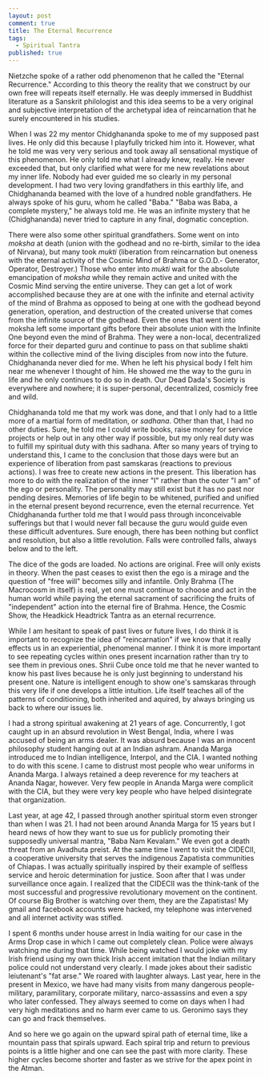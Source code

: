 ```yaml
---
layout: post
comment: true
title: The Eternal Recurrence
tags: 
  - Spiritual Tantra
published: true
---
```















Nietzche spoke of a rather odd phenomenon that he called the "Eternal Recurrence."  According to this theory the reality that we construct by our own free will repeats itself eternally.  He was deeply immersed in Buddhist literature as a Sanskrit philologist and this idea seems to be a very original and subjective interpretation of the archetypal idea of reincarnation that he surely encountered in his studies. 

When I was 22 my mentor Chidghananda spoke to me of my supposed past lives.  He only did this because I playfully tricked him into it.  However, what he told me was very very serious and took away all sensational mystique of this phenomenon.  He only told me what I already knew, really.  He never exceeded that, but only clarified what were for me new revelations about my inner life.  Nobody had ever guided me so clearly in my personal development.  I had two very loving grandfathers in this earthly life, and Chidghananda beamed with the love of a hundred noble grandfathers.    He always spoke of his guru, whom he called "Baba."  "Baba was Baba, a complete mystery," he always told me.  He was an infinite mystery that he (Chidghananda) never tried to capture in any final, dogmatic conception.  

There were also some other spiritual grandfathers.  Some went on into _moksha_ at death (union with the godhead and no re-birth, similar to the idea of Nirvana), but many took _mukti_ (liberation from reincarnation but oneness with the eternal activity of the Cosmic Mind of Brahma or G.O.D.- Generator, Operator, Destroyer.) Those who enter into _mukti_ wait for the absolute emancipation of _moksha_ while they remain active and united with the Cosmic Mind serving the entire universe. They can get a lot of work accomplished because they are at one with the infinite and eternal activity of the mind of Brahma as opposed to being at one with the godhead beyond generation, operation, and destruction of the created universe that comes from the infinite source of the godhead.  Even the ones that went into moksha left some important gifts before their absolute union with the Infinite One beyond even the mind of Brahma.  They were a non-local, decentralized force for their departed guru and continue to pass on that sublime shakti within the collective mind of the living disciples from now into the future.  Chidghananda never died for me.  When he left his physical body I felt him near me whenever I thought of him.  He showed me the way to the guru in life and he only continues to do so in death.  Our Dead Dada's Society is everywhere and nowhere; it is super-personal, decentralized, cosmicly free and wild.

Chidghananda told me that my work was done, and that I only had to a little more of a martial form of meditation, or _sadhana_.  Other than that, I had no other duties.  Sure, he told me I could write books, raise money for service projects or help out in any other way if possible, but my only real duty was to fulfill my spiritual duty with this sadhana.  After so many years of trying to understand this, I came to the conclusion that those days were but an experience of liberation from past samskaras (reactions to previous actions).  I was free to create new actions in the present.  This liberation has more to do with the realization of the inner "I" rather than the outer "I am" of the ego or personality.  The personality may still exist but it has no past nor pending desires.  Memories of life begin to be whitened, purified and unified in the eternal present beyond recurrence, even the eternal recurrence.  Yet Chidghananda further told me that I would pass through inconceivable sufferings but that I would never fall because the guru would guide even these difficult adventures.  Sure enough, there has been nothing but conflict and resolution, but also a little revolution.  Falls were controlled falls, always below and to the left.  

The dice of the gods are loaded.  No actions are original.  Free will only exists in theory.  When the past ceases to exist then the ego is a mirage and the question of "free will" becomes silly and infantile.  Only Brahma (The Macrocosm in itself) is real, yet one must continue to choose and act in the human world while paying the eternal sacrament of sacrificing the fruits of "independent" action into the eternal fire of Brahma.  Hence, the Cosmic Show, the Headkick Headtrick Tantra as an eternal recurrence.

While I am hesitant to speak of past lives or future lives, I do think it is important to recognize the idea of "reincarnation" if we know that it really effects us in an experiential, phenomenal manner.  I think it is more important to see repeating cycles within ones present incarnation rather than try to see them in previous ones.  Shrii Cube once told me that he never wanted to know his past lives because he is only just beginning to understand his present one.  Nature is intelligent enough to show one's samskaras through this very life if one develops a little intuition.  Life itself teaches all of the patterns of conditioning, both inherited and aquired, by always bringing us back to where our issues lie.  

I had a strong spiritual awakening at 21 years of age.  Concurrently, I got caught up in an absurd revolution in West Bengal, India, where I was accused of being an arms dealer.  It was absurd because I was an innocent philosophy student hanging out at an Indian ashram.  Ananda Marga introduced me to Indian intelligence, Interpol, and the CIA.  I wanted nothing to do with this scene.  I came to distrust most people who wear uniforms in Ananda Marga.  I always retained a deep reverence for my teachers at Ananda Nagar, however.  Very few people in Ananda Marga were complicit with the CIA, but they were very key people who have helped disintegrate that organization.

Last year, at age 42, I passed through another spiritual storm even stronger than when I was 21.  I had not been around Ananda Marga for 15 years but I heard news of how they want to sue us for publicly promoting their supposedly universal mantra, "Baba Nam Kevalam."  We even got a death threat from an Avadhuta preist.  At the same time I went to visit the CIDECII, a cooperative university that serves the indigenous Zapatista communities of Chiapas.   I was actually spiritually inspired by their example of selfless service and heroic determination for justice.  Soon after that I was under surveillance once again.  I realized that the CIDECII was the think-tank of the most successful and progressive revolutionary movement on the continent.  Of course Big Brother is watching over them, they are the Zapatistas! My gmail and facebook accounts were hacked, my telephone was intervened and all internet activity was stifled.   

I spent 6 months under house arrest in India waiting for our case in the Arms Drop case in which I came out completely clean.  Police were always watching me during that time.  While being watched I would joke with my Irish friend using my own thick Irish accent imitation that the Indian military police could not understand very clearly.  I made jokes about their sadistic leiutenant's "fat arse."  We roared with laughter always.  Last year, here in the present in Mexico, we have had many visits from many dangerous people- military, paramilitary, corporate military, narco-assassins and even a spy who later confessed.  They always seemed to come on days when I had very high meditations and no harm ever came to us.  Geronimo says they can go and frack themselves.

And so here we go again on the upward spiral path of eternal time, like a mountain pass that spirals upward.  Each spiral trip and return to previous points is a little higher and one can see the past with more clarity.  These higher cycles become shorter and faster as we strive for the apex point in the Atman.
